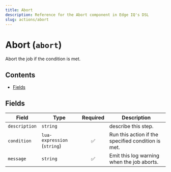 ```yaml
---
title: Abort
description: Reference for the Abort component in Edge IQ's DSL
slug: actions/abort
---
```


# Abort (`abort`)

Abort the job if the condition is met.


## Contents

- [Fields](#fields)




## Fields


| Field | Type | Required | Description |
|---|---|:---:|---|
| `description` | `string` |  | describe this step. |
| `condition` | `lua-expression` (`string`) | ✅ | Run this action if the specified condition is met. |
| `message` | `string` | ✅ | Emit this log warning when the job aborts. |







